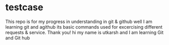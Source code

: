 # testcase
This repo is for my progress in understanding in git &amp; github 
well I am learning git and agithub its basic commands used for excercising different requests & service.
Thank you!
hi my name is utkarsh and I am learning Git and Git hub
 